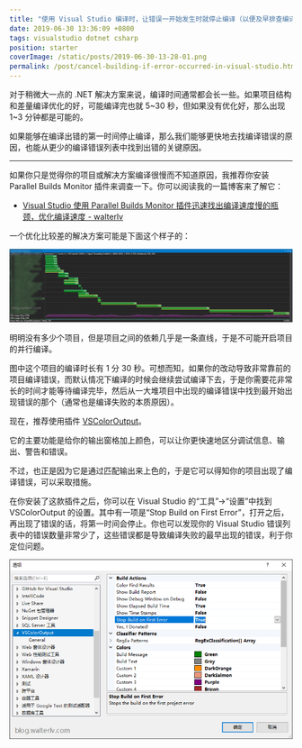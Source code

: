 ```yaml
---
title: "使用 Visual Studio 编译时，让错误一开始发生时就停止编译（以便及早排查编译错误节省时间）"
date: 2019-06-30 13:36:09 +0800
tags: visualstudio dotnet csharp
position: starter
coverImage: /static/posts/2019-06-30-13-28-01.png
permalink: /post/cancel-building-if-error-occurred-in-visual-studio.html
---
```


对于稍微大一点的 .NET 解决方案来说，编译时间通常都会长一些。如果项目结构和差量编译优化的好，可能编译完也就 5~30 秒，但如果没有优化好，那么出现 1~3 分钟都是可能的。

如果能够在编译出错的第一时间停止编译，那么我们能够更快地去找编译错误的原因，也能从更少的编译错误列表中找到出错的关键原因。

---

如果你只是觉得你的项目或解决方案编译很慢而不知道原因，我推荐你安装 Parallel Builds Monitor 插件来调查一下。你可以阅读我的一篇博客来了解它：

- [Visual Studio 使用 Parallel Builds Monitor 插件迅速找出编译速度慢的瓶颈，优化编译速度 - walterlv](/post/visual-studio-extension-parallel-builds-monitor)

一个优化比较差的解决方案可能是下面这个样子的：

![优化比较差的解决方案的编译甘特图](/static/posts/2019-06-30-13-28-01.png)

明明没有多少个项目，但是项目之间的依赖几乎是一条直线，于是不可能开启项目的并行编译。

图中这个项目的编译时长有 1 分 30 秒。可想而知，如果你的改动导致非常靠前的项目编译错误，而默认情况下编译的时候会继续尝试编译下去，于是你需要花非常长的时间才能等待编译完毕，然后从一大堆项目中出现的编译错误中找到最开始出现错误的那个（通常也是编译失败的本质原因）。

现在，推荐使用插件 [VSColorOutput](https://marketplace.visualstudio.com/items?itemName=MikeWard-AnnArbor.VSColorOutput)。

它的主要功能是给你的输出窗格加上颜色，可以让你更快速地区分调试信息、输出、警告和错误。

不过，也正是因为它是通过匹配输出来上色的，于是它可以得知你的项目出现了编译错误，可以采取措施。

在你安装了这款插件之后，你可以在 Visual Studio 的“工具”->“设置”中找到 VSColorOutput 的设置。其中有一项是“Stop Build on First Error”，打开之后，再出现了错误的话，将第一时间会停止。你也可以发现你的 Visual Studio 错误列表中的错误数量非常少了，这些错误都是导致编译失败的最早出现的错误，利于你定位问题。

![VSColorOutput 的设置](/static/posts/2019-06-30-13-32-45.png)


